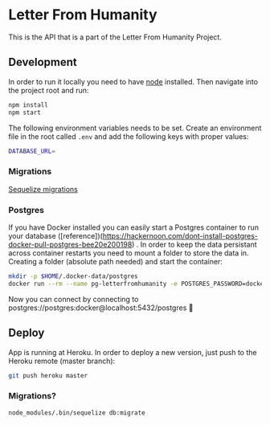 # Letter From Humanity

This is the API that is a part of the Letter From Humanity Project.

## Development

In order to run it locally you need to have [node](https://nodejs.org) installed. Then navigate into the project root and run:

```sh
npm install
npm start
```

The following environment variables needs to be set. Create an environment file in the root called `.env` and add the following keys with proper values:

```sh
DATABASE_URL=
```

### Migrations

[Sequelize migrations](http://docs.sequelizejs.com/manual/tutorial/migrations.html)



### Postgres

If you have Docker installed you can easily start a Postgres container to run your database ([reference])(https://hackernoon.com/dont-install-postgres-docker-pull-postgres-bee20e200198)
. In order to keep the data persistant across container restarts you need to mount a folder to store the data in. Creating a folder (absolute path needed) and start the container:

```sh
mkdir -p $HOME/.docker-data/postgres
docker run --rm --name pg-letterfromhumanity -e POSTGRES_PASSWORD=docker -d -p 5432:5432 -v $HOME/.docker-data/postgres:/var/lib/postgresql/data postgres
```

Now you can connect by connecting to postgres://postgres:docker@localhost:5432/postgres 🎉

## Deploy

App is running at Heroku. In order to deploy a new version, just push to the Heroku remote (master branch):

```sh
git push heroku master
```

### Migrations?

```sh
node_modules/.bin/sequelize db:migrate
```
